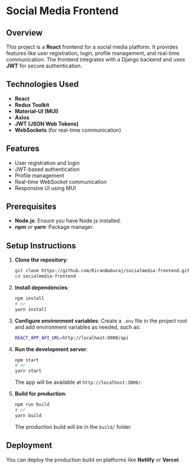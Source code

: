 
# Social Media Frontend

## Overview

This project is a **React** frontend for a social media platform. It provides features like user registration, login, profile management, and real-time communication. The frontend integrates with a Django backend and uses **JWT** for secure authentication.

## Technologies Used

- **React**
- **Redux Toolkit**
- **Material-UI (MUI)**
- **Axios**
- **JWT (JSON Web Tokens)**
- **WebSockets** (for real-time communication)

## Features

- User registration and login
- JWT-based authentication
- Profile management
- Real-time WebSocket communication
- Responsive UI using MUI

## Prerequisites

- **Node.js**: Ensure you have Node.js installed.
- **npm** or **yarn**: Package manager.

## Setup Instructions

1. **Clone the repository**:
   ```bash
   git clone https://github.com/KiranBaburaj/socialmedia-frontend.git
   cd socialmedia-frontend


2. **Install dependencies**:
   ```bash
   npm install
   # or
   yarn install
   ```

3. **Configure environment variables**:
   Create a `.env` file in the project root and add environment variables as needed, such as:
   ```bash
   REACT_APP_API_URL=http://localhost:8000/api
   ```

4. **Run the development server**:
   ```bash
   npm start
   # or
   yarn start
   ```
   The app will be available at `http://localhost:3000/`.

5. **Build for production**:
   ```bash
   npm run build
   # or
   yarn build
   ```
   The production build will be in the `build/` folder.

## Deployment

You can deploy the production build on platforms like **Netlify** or **Vercel**.




